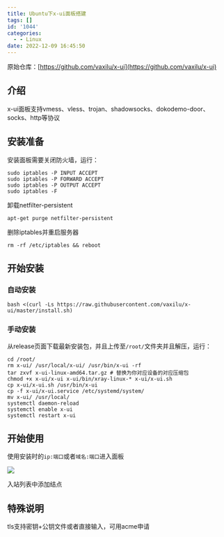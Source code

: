 ```yaml
---
title: Ubuntu下x-ui面板搭建
tags: []
id: '1044'
categories:
  - - Linux
date: 2022-12-09 16:45:50
---
```


原始仓库：[https://github.com/vaxilu/x-ui](https://github.com/vaxilu/x-ui)

## 介绍

x-ui面板支持vmess、vless、trojan、shadowsocks、dokodemo-door、socks、http等协议

## 安装准备

安装面板需要关闭防火墙，运行：

```
sudo iptables -P INPUT ACCEPT
sudo iptables -P FORWARD ACCEPT
sudo iptables -P OUTPUT ACCEPT
sudo iptables -F
```

卸载netfilter-persistent

```
apt-get purge netfilter-persistent
```

删除iptables并重启服务器

```
rm -rf /etc/iptables && reboot
```

## 开始安装

### 自动安装

```
bash <(curl -Ls https://raw.githubusercontent.com/vaxilu/x-ui/master/install.sh)
```

### 手动安装

从release页面下载最新安装包，并且上传至`/root/`文件夹并且解压，运行：

```
cd /root/
rm x-ui/ /usr/local/x-ui/ /usr/bin/x-ui -rf
tar zxvf x-ui-linux-amd64.tar.gz # 替换为你对应设备的对应压缩包
chmod +x x-ui/x-ui x-ui/bin/xray-linux-* x-ui/x-ui.sh
cp x-ui/x-ui.sh /usr/bin/x-ui
cp -f x-ui/x-ui.service /etc/systemd/system/
mv x-ui/ /usr/local/
systemctl daemon-reload
systemctl enable x-ui
systemctl restart x-ui
```

## 开始使用

使用安装时的`ip:端口`或者`域名:端口`进入面板

![](https://blog.zhuanjie.ltd/wp-content/uploads/2022/12/image-2-1024x384.png)

入站列表中添加结点

## 特殊说明

tls支持密钥+公钥文件或者直接输入，可用acme申请